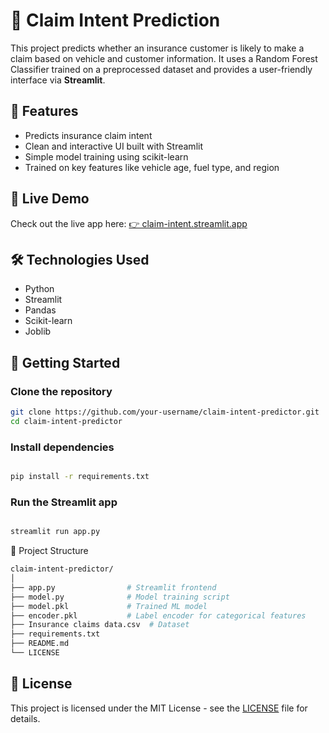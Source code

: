 # 🚗 Claim Intent Prediction

This project predicts whether an insurance customer is likely to make a claim based on vehicle and customer information. It uses a Random Forest Classifier trained on a preprocessed dataset and provides a user-friendly interface via **Streamlit**.

## 🌟 Features

- Predicts insurance claim intent
- Clean and interactive UI built with Streamlit
- Simple model training using scikit-learn
- Trained on key features like vehicle age, fuel type, and region

## 🚀 Live Demo

Check out the live app here: [👉 claim-intent.streamlit.app](https://claim-intent.streamlit.app/)

## 🛠️ Technologies Used

- Python
- Streamlit
- Pandas
- Scikit-learn
- Joblib

## 🚀 Getting Started

### Clone the repository
```bash
git clone https://github.com/your-username/claim-intent-predictor.git
cd claim-intent-predictor
```

### Install dependencies
```bash

pip install -r requirements.txt
```
### Run the Streamlit app
```bash

streamlit run app.py
```
📁 Project Structure
```bash
claim-intent-predictor/
│
├── app.py                # Streamlit frontend
├── model.py              # Model training script
├── model.pkl             # Trained ML model
├── encoder.pkl           # Label encoder for categorical features
├── Insurance claims data.csv  # Dataset
├── requirements.txt
├── README.md
└── LICENSE
```

## 📜 License

This project is licensed under the MIT License - see the [LICENSE](LICENSE) file for details.
